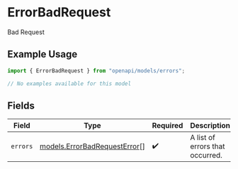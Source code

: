 # ErrorBadRequest

Bad Request

## Example Usage

```typescript
import { ErrorBadRequest } from "openapi/models/errors";

// No examples available for this model
```

## Fields

| Field                                                                 | Type                                                                  | Required                                                              | Description                                                           |
| --------------------------------------------------------------------- | --------------------------------------------------------------------- | --------------------------------------------------------------------- | --------------------------------------------------------------------- |
| `errors`                                                              | [models.ErrorBadRequestError](../../models/errorbadrequesterror.md)[] | :heavy_check_mark:                                                    | A list of errors that occurred.                                       |